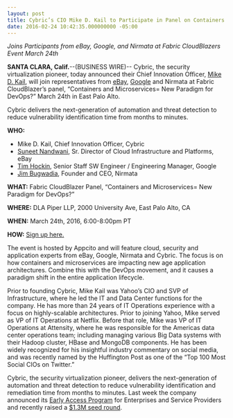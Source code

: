 ```yaml
---
layout: post
title: Cybric’s CIO Mike D. Kail to Participate in Panel on Containers and Microservices
date: 2016-02-24 10:42:35.000000000 -05:00
---
```

*Joins Participants from eBay, Google, and Nirmata at Fabric CloudBlazers Event March 24th*

**SANTA CLARA, Calif.**--(BUSINESS WIRE)-- Cybric, the security virtualization pioneer, today announced their Chief Innovation Officer, [Mike D. Kail](https://www.linkedin.com/in/mdkail), will join representatives from [eBay](http://www.ebay.com/), [Google](http://google.com) and Nirmata at Fabric CloudBlazer’s panel, “Containers and Microservices= New Paradigm for DevOps?” March 24th in East Palo Alto.

Cybric delivers the next-generation of automation and threat detection to reduce vulnerability identification time from months to minutes. 

**WHO:**  	 
- Mike D. Kail, Chief Innovation Officer, Cybric	
- [Suneet Nandwani](https://www.linkedin.com/in/suneetnandwani), Sr. Director of Cloud Infrastructure and Platforms, eBay	
- [Tim Hockin](https://www.linkedin.com/in/tim-hockin-6501072), Senior Staff SW Engineer / Engineering Manager, Google		
- [Jim Bugwadia](https://www.linkedin.com/in/jimbugwadia), Founder and CEO, Nirmata

**WHAT:**	Fabric CloudBlazer Panel, “Containers and Microservices= New Paradigm for DevOps?”

**WHERE:**	DLA Piper LLP, 2000 University Ave, East Palo Alto, CA

**WHEN:**	March 24th, 2016, 6:00-8:00pm PT

**HOW:**		[Sign up here.](http://http://www.meetup.com/The-Fabric-CloudBlazers-Forum/events/228487219/)

The event is hosted by Appcito and will feature cloud, security and application experts from eBay, Google, Nirmata and Cybric. The focus is on how containers and microservices are impacting new age application architectures. Combine this with the DevOps movement, and it causes a paradigm shift in the entire application lifecycle. 

Prior to founding Cybric, Mike Kail was Yahoo’s CIO and SVP of Infrastructure, where he led the IT and Data Center functions for the company. He has more than 24 years of IT Operations experience with a focus on highly-scalable architectures. Prior to joining Yahoo, Mike served as VP of IT Operations at Netflix. Before that role, Mike was VP of IT Operations at Attensity, where he was responsible for the Americas data center operations team; including managing various Big Data systems with their Hadoop cluster, HBase and MongoDB components. He has been widely recognized for his insightful industry commentary on social media, and was recently named by the Huffington Post as one of the “Top 100 Most Social CIOs on Twitter.”

Cybric, the security virtualization pioneer, delivers the next-generation of automation and threat detection to reduce vulnerability identification and remediation time from months to minutes. Last week the company announced its [Early Access Program](https://blog.cybric.io/cybric-expands-early-access-program-for-enterprises-and-service-providers-2/) for Enterprises and Service Providers and recently raised a [$1.3M seed round](https://blog.cybric.io/cybric-closes-1-3-million-investment-to-virtualize-and-automate-security-speeding-remediation-from-months-to-minutes/). 
